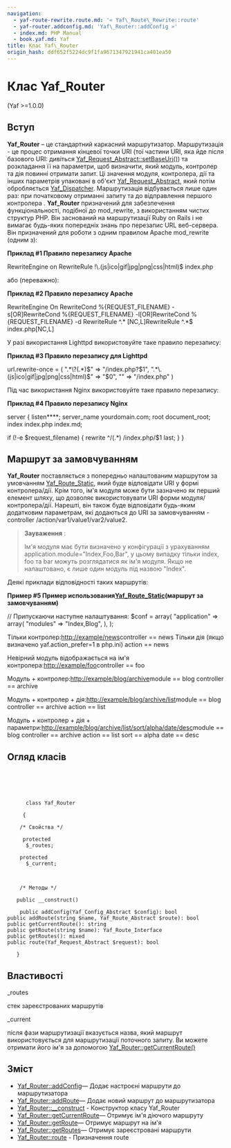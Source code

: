 ```yaml
---
navigation:
  - yaf-route-rewrite.route.md: '« Yaf\_Route\_Rewrite::route'
  - yaf-router.addconfig.md: 'Yaf\_Router::addConfig »'
  - index.md: PHP Manual
  - book.yaf.md: Yaf
title: Клас Yaf\_Router
origin_hash: ddf652f5224dc9f1fa9671347921941ca401ea50
---
```

# Клас Yaf\_Router

(Yaf >=1.0.0)

## Вступ

**Yaf\_Router** – це стандартний каркасний маршрутизатор. Маршрутизація - це процес отримання кінцевої точки URI (тої частини URI, яка йде після базового URI: дивіться [Yaf\_Request\_Abstract::setBaseUri()](yaf-request-abstract.setbaseuri.md)) та розкладання її на параметри, щоб визначити, який модуль, контролер та дія повинні отримати запит. Ці значення модуля, контролера, дії та інших параметрів упаковані в об'єкт [Yaf\_Request\_Abstract](class.yaf-request-abstract.md), який потім обробляється [Yaf\_Dispatcher](class.yaf-dispatcher.md). Маршрутизація відбувається лише один раз: при початковому отриманні запиту та до відправлення першого контролера . **Yaf\_Router** призначений для забезпечення функціональності, подібної до mod\_rewrite, з використанням чистих структур PHP. Він заснований на маршрутизації Ruby on Rails і не вимагає будь-яких попередніх знань про перезапис URL веб-сервера. Він призначений для роботи з одним правилом Apache mod\_rewrite (одним з):

**Приклад #1 Правило перезапису Apache**

RewriteEngine on RewriteRule !\\.(js|ico|gif|jpg|png|css|html)$ index.php

або (переважно):

**Приклад #2 Правило перезапису Apache**

RewriteEngine On RewriteCond %{REQUEST\_FILENAME} -s\[OR\]RewriteCond %{REQUEST\_FILENAME} -l\[OR\]RewriteCond %{REQUEST\_FILENAME} -d RewriteRule ^.\* \[NC,L\]RewriteRule ^.\*$ index.php\[NC,L\]

У разі використання Lighttpd використовуйте таке правило перезапису:

**Приклад #3 Правило перезапису для Lighttpd**

url.rewrite-once = ( ".\*\\?(.\*)$" => "/index.php?$1", ".\*\\.(js|ico|gif|jpg|png|css|html)$" => "$0", "" => "/index.php" )

Під час використання Nginx використовуйте таке правило перезапису:

**Приклад #4 Правило перезапису Nginx**

server { listen\*\*\*\*; server\_name yourdomain.com; root document\_root; index index.php index.md;

if (!-e $request\_filename) { rewrite ^/(.\*) /index.php/$1 last; } }

## Маршрут за замовчуванням

**Yaf\_Router** поставляється з попередньо налаштованим маршрутом за умовчанням [Yaf\_Route\_Static](class.yaf-route-static.md), який буде відповідати URI у формі контролера/дії. Крім того, ім'я модуля може бути зазначено як перший елемент шляху, що дозволяє використовувати URI форми модуля/контролера/дії. Нарешті, він також буде відповідати будь-яким додатковим параметрам, які додаються до URI за замовчуванням - controller /action/var1/value1/var2/value2.

> **Зауваження** :
> 
> Ім'я модуля має бути визначено у конфігурації з урахуванням application.module="Index,Foo,Bar", у цьому випадку тільки index, foo та bar можуть розглядатися як ім'я модуля. Якщо не налаштовано, є лише один модуль під назвою "Index".

Деякі приклади відповідності таких маршрутів:

**Пример #5 Пример использования[Yaf\_Route\_Static](class.yaf-route-static.md)(маршрут за замовчуванням)**

// Припускаючи наступне налаштування: $conf = array( "application" => array( "modules" => "Index,Blog", ), );

Тільки контролер:[http://example/news](http://example/news)controller == news Тільки дія (якщо визначено yaf.action\_prefer=1 в php.ini) action == news

Невірний модуль відображається на ім'я контролера:[http://example/foo](http://example/foo)controller == foo

Модуль + контролер:[http://example/blog/archive](http://example/blog/archive)module == blog controller == archive

Модуль + контролер + дія:[http://example/blog/archive/list](http://example/blog/archive/list)module == blog controller == archive action == list

Модуль + контролер + дія + параметри:[http://example/blog/archive/list/sort/alpha/date/desc](http://example/blog/archive/list/sort/alpha/date/desc)module == blog controller == archive action == list sort == alpha date == desc

## Огляд класів

```classsynopsis



    
     
      class Yaf_Router
     
     {

    /* Свойства */
    
     protected
      $_routes;

    protected
      $_current;



    /* Методы */
    
   public __construct()

    public addConfig(Yaf_Config_Abstract $config): bool
public addRoute(string $name, Yaf_Route_Abstract $route): bool
public getCurrentRoute(): string
public getRoute(string $name): Yaf_Route_Interface
public getRoutes(): mixed
public route(Yaf_Request_Abstract $request): bool

   }
```

## Властивості

\_routes

стек зареєстрованих маршрутів

\_current

після фази маршрутизації вказується назва, який маршрут використовується для маршрутизації поточного запиту. Ви можете отримати його ім'я за допомогою [Yaf\_Router::getCurrentRoute()](yaf-router.getcurrentroute.md)

## Зміст

-   [Yaf\_Router::addConfig](yaf-router.addconfig.md)— Додає настроєні маршрути до маршрутизатора
-   [Yaf\_Router::addRoute](yaf-router.addroute.md)— Додає новий маршрут до маршрутизатора
-   [Yaf\_Router::\_\_construct](yaf-router.construct.md) \- Конструктор класу Yaf\_Router
-   [Yaf\_Router::getCurrentRoute](yaf-router.getcurrentroute.md)— Отримує ім'я діючого маршруту
-   [Yaf\_Router::getRoute](yaf-router.getroute.md)— Отримує маршрут на ім'я
-   [Yaf\_Router::getRoutes](yaf-router.getroutes.md)— Отримує зареєстровані маршрути
-   [Yaf\_Router::route](yaf-router.route.md) \- Призначення route
